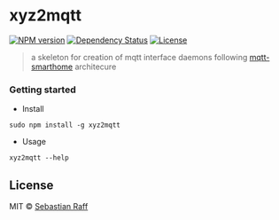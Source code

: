 # xyz2mqtt

[![NPM version](https://badge.fury.io/js/xyz2mqtt-skeleton.svg)](http://badge.fury.io/js/xyz2mqtt-skeleton)
[![Dependency Status](https://img.shields.io/gemnasium/hobbyquaker/mqtt2xyz-skeleton.svg?maxAge=2592000)](https://gemnasium.com/github.com/hobbyquaker/xyz2mqtt-skeleton)
[![License][mit-badge]][mit-url]

> a skeleton for creation of mqtt interface daemons following [mqtt-smarthome](https://github.com/mqtt-smarthome) architecure

### Getting started

* Install

```sudo npm install -g xyz2mqtt```


* Usage 

```xyz2mqtt --help```  


## License

MIT © [Sebastian Raff](https://github.com/hobbyquaker)

[mit-badge]: https://img.shields.io/badge/License-MIT-blue.svg?style=flat
[mit-url]: LICENSE
